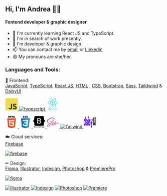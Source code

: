 ## Hi, I'm Andrea 👋🏻
#### Fontend developer & graphic designer


- 🌱 I'm currently learning React JS and TypeScript.
- 🔭 I'm in search of work presently.
- 💬 I'm developer & graphic design.
- 📫 You can contact me by [email](info.drearuiz@gmail.com) or [Linkedin](https://www.linkedin.com/in/andrea-ruiz/)
- 😄 My pronouns are she/her.


### Languages and Tools:
🚀 Frontend:
</br>
[JavaScript](https://developer.mozilla.org/en-US/docs/Web/JavaScript), 
[TypeScript](https://www.typescriptlang.org/),
[React JS](https://beta.es.reactjs.org/), 
[HTML](https://www.w3schools.com/html/default.asp) , 
[CSS](https://www.w3schools.com/css/), 
[Bootstrap](https://getbootstrap.com/), 
[Sass](https://sass-lang.com/install), 
[Taildwind](https://tailwindcss.com/) & [DaisyUI](https://daisyui.com/)

<p dir="auto"><a href="https://developer.mozilla.org/en-US/docs/Web/JavaScript" rel="nofollow"> <img src="https://raw.githubusercontent.com/devicons/devicon/master/icons/javascript/javascript-original.svg" alt="javascript" width="40" height="40" style="max-width: 100%;"> </a>
<a href="https://www.typescriptlang.org/" rel="nofollow"> <img src="https://camo.githubusercontent.com/9255dba4a9ad5a906afd63a77b2d3498cbd7fa527008a417968683f5e8e545b2/68747470733a2f2f75706c6f61642e77696b696d656469612e6f72672f77696b6970656469612f636f6d6d6f6e732f7468756d622f342f34632f547970657363726970745f6c6f676f5f323032302e7376672f3132303070782d547970657363726970745f6c6f676f5f323032302e7376672e706e67" alt="typescript" width="40" height="40" data-canonical-src="https://upload.wikimedia.org/wikipedia/commons/thumb/4/4c/Typescript_logo_2020.svg/1200px-Typescript_logo_2020.svg.png" style="max-width: 100%;"> </a>
<a href="https://reactjs.org/" rel="nofollow"> <img src="https://raw.githubusercontent.com/devicons/devicon/master/icons/react/react-original-wordmark.svg" alt="react" width="40" height="40" style="max-width: 100%;"> </a></p>

<p dir="auto"><a href="https://developer.mozilla.org/es/docs/Web/HTML" rel="nofollow"> <img src="https://raw.githubusercontent.com/devicons/devicon/master/icons/html5/html5-original-wordmark.svg" alt="html5" width="40" height="40" style="max-width: 100%;"> </a>
<a href="https://www.w3schools.com/css/" rel="nofollow"> <img src="https://raw.githubusercontent.com/devicons/devicon/master/icons/css3/css3-original-wordmark.svg" alt="css3" width="40" height="40" style="max-width: 100%;"> </a>
 <a href="https://getbootstrap.com" rel="nofollow"> <img src="https://raw.githubusercontent.com/devicons/devicon/master/icons/bootstrap/bootstrap-plain-wordmark.svg" alt="bootstrap" width="40" height="40" style="max-width: 100%;"> </a>
<a href="https://sass-lang.com" rel="nofollow"> <img src="https://raw.githubusercontent.com/devicons/devicon/master/icons/sass/sass-original.svg" alt="sass" width="40" height="40" style="max-width: 100%;"> </a>
<a href="https://tailwindcss.com/" rel="nofollow"> <img src="https://camo.githubusercontent.com/394ba38797d83799a16f1cb2fd3fc8f607b9fb116f49cf1e1b64eacff9844602/68747470733a2f2f75706c6f61642e77696b696d656469612e6f72672f77696b6970656469612f636f6d6d6f6e732f7468756d622f642f64352f5461696c77696e645f4353535f4c6f676f2e7376672f3230343870782d5461696c77696e645f4353535f4c6f676f2e7376672e706e67" alt="Tailwind" width="40" height="40" data-canonical-src="https://upload.wikimedia.org/wikipedia/commons/thumb/d/d5/Tailwind_CSS_Logo.svg/2048px-Tailwind_CSS_Logo.svg.png" style="max-width: 100%;"> </a>
<a href="https://daisyui.com/" rel="nofollow"> <img src="https://raw.githubusercontent.com/saadeghi/files/main/daisyui/logo-4.svg" alt="DaisyUI" width="40" height="40" style="max-width: 100%;"> </a></p>


☁️ Cloud services:
</br>
[Firebase](https://firebase.google.com/)
</br>
  <p dir="auto"><a href="https://firebase.google.com/" rel="nofollow"> <img src="https://camo.githubusercontent.com/4bb20d999c9f0033b5019a85898fe927bc21390f867cdc149d618549b596b61e/68747470733a2f2f696d672e69636f6e73382e636f6d2f636f6c6f722f35302f3030303030302f66697265626173652e706e67" alt="firebase" width="40" height="40" style="max-width: 100%;"> </a></p>

✏ Design:
</br>
[Figma](https://www.figma.com/),
[Illustrator](https://www.adobe.com/in/products/illustrator.html),
[Indesign](https://www.adobe.com/in/products/indesign.html),
[Photoshop](https://www.adobe.com/products/photoshop.html?promoid=RBS7NL7F&mv=other) &
[PremierePro](https://www.adobe.com/in/products/premiere.html)
</br>
 <p dir="auto">
 <a href="https://www.figma.com/" rel="nofollow"> <img src="https://camo.githubusercontent.com/95865758a2ab4903a1376f27eaaba181564165f02e31212c14da5f763d4e7282/68747470733a2f2f696d672e69636f6e73382e636f6d2f636f6c6f722f35302f3030303030302f6669676d612e706e67" alt="figma" width="30" height="30" style="max-width: 100%;"> </a>
</p>
<p dir="auto"><a href="https://www.adobe.com/products/illustrator.html" rel="nofollow"><img src="https://camo.githubusercontent.com/306f775e5451d78a946602bac41a67cd4fad9f59a63ed33a1e4b8416a89e628d/68747470733a2f2f696d672e69636f6e73382e636f6d2f636f6c6f722f35302f3030303030302f61646f62652d696c6c7573747261746f722e706e67" alt="Illustrator" style="max-width: 100%;"></a>
<a href="https://www.adobe.com/products/indesign.html" rel="nofollow"><img src="https://camo.githubusercontent.com/4efafdc4cce274d21b7913c8d8c1225ab255eb737fe763c096a346b25751971f/68747470733a2f2f696d672e69636f6e73382e636f6d2f636f6c6f722f35302f3030303030302f61646f62652d696e64657369676e2e706e67" alt="Indesign" style="max-width: 100%;"></a>
<a href="https://www.adobe.com/products/photoshop.html" rel="nofollow"><img src="https://camo.githubusercontent.com/4cde62a27234460750e432589c9005812fda0eb7fa9ef482783d0dc9788eb77e/68747470733a2f2f696d672e69636f6e73382e636f6d2f636f6c6f722f35302f3030303030302f61646f62652d70686f746f73686f702e706e67" alt="Photoshop" style="max-width: 100%;"></a>
<a href="https://www.adobe.com/products/premiere.html" rel="nofollow"><img src="https://camo.githubusercontent.com/29ed24902c6ffc34fc177a536398f7a0e6c5fdcefea7108d4a863f03828eaca9/68747470733a2f2f696d672e69636f6e73382e636f6d2f636f6c6f722f35302f3030303030302f61646f62652d7072656d696572652d70726f2e706e67" alt="Premiere" style="max-width: 100%;"></a></p>

<!--
**DreaRuiz/drearuiz** is a ✨ _special_ ✨ repository because its `README.md` (this file) appears on your GitHub profile.

